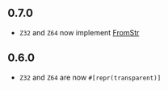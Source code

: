 0.7.0
-----

* `Z32` and `Z64` now implement
  [FromStr](https://doc.rust-lang.org/std/str/trait.FromStr.html)

0.6.0
-----

* `Z32` and `Z64` are now `#[repr(transparent)]`
